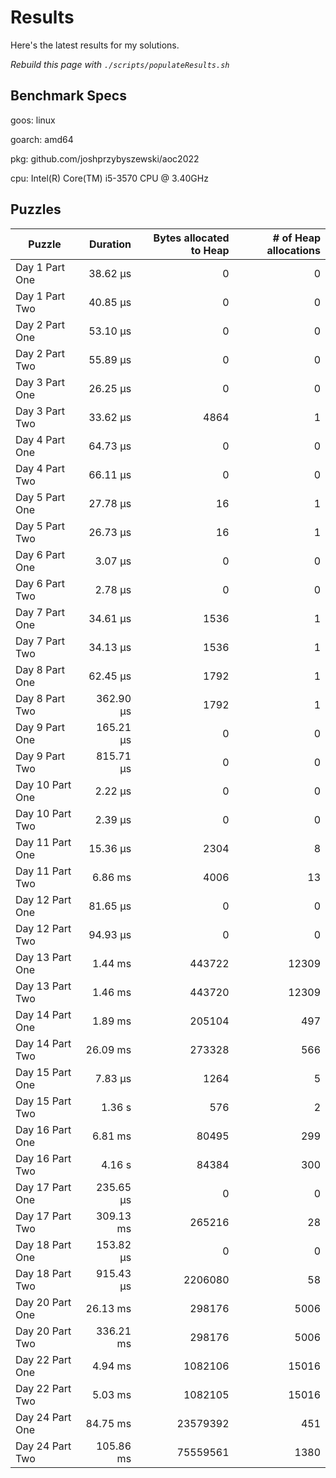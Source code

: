 # Results

Here's the latest results for my solutions.

_Rebuild this page with `./scripts/populateResults.sh`_

## Benchmark Specs

goos: linux

goarch: amd64

pkg: github.com/joshprzybyszewski/aoc2022

cpu: Intel(R) Core(TM) i5-3570 CPU @ 3.40GHz


## Puzzles

|Puzzle|Duration|Bytes allocated to Heap|# of Heap allocations|
|-|-:|-:|-:|
|Day 1 Part One|38.62 µs|0|0|
|Day 1 Part Two|40.85 µs|0|0|
|Day 2 Part One|53.10 µs|0|0|
|Day 2 Part Two|55.89 µs|0|0|
|Day 3 Part One|26.25 µs|0|0|
|Day 3 Part Two|33.62 µs|4864|1|
|Day 4 Part One|64.73 µs|0|0|
|Day 4 Part Two|66.11 µs|0|0|
|Day 5 Part One|27.78 µs|16|1|
|Day 5 Part Two|26.73 µs|16|1|
|Day 6 Part One|3.07 µs|0|0|
|Day 6 Part Two|2.78 µs|0|0|
|Day 7 Part One|34.61 µs|1536|1|
|Day 7 Part Two|34.13 µs|1536|1|
|Day 8 Part One|62.45 µs|1792|1|
|Day 8 Part Two|362.90 µs|1792|1|
|Day 9 Part One|165.21 µs|0|0|
|Day 9 Part Two|815.71 µs|0|0|
|Day 10 Part One|2.22 µs|0|0|
|Day 10 Part Two|2.39 µs|0|0|
|Day 11 Part One|15.36 µs|2304|8|
|Day 11 Part Two|6.86 ms|4006|13|
|Day 12 Part One|81.65 µs|0|0|
|Day 12 Part Two|94.93 µs|0|0|
|Day 13 Part One|1.44 ms|443722|12309|
|Day 13 Part Two|1.46 ms|443720|12309|
|Day 14 Part One|1.89 ms|205104|497|
|Day 14 Part Two|26.09 ms|273328|566|
|Day 15 Part One|7.83 µs|1264|5|
|Day 15 Part Two|1.36 s|576|2|
|Day 16 Part One|6.81 ms|80495|299|
|Day 16 Part Two|4.16 s|84384|300|
|Day 17 Part One|235.65 µs|0|0|
|Day 17 Part Two|309.13 ms|265216|28|
|Day 18 Part One|153.82 µs|0|0|
|Day 18 Part Two|915.43 µs|2206080|58|
|Day 20 Part One|26.13 ms|298176|5006|
|Day 20 Part Two|336.21 ms|298176|5006|
|Day 22 Part One|4.94 ms|1082106|15016|
|Day 22 Part Two|5.03 ms|1082105|15016|
|Day 24 Part One|84.75 ms|23579392|451|
|Day 24 Part Two|105.86 ms|75559561|1380|
